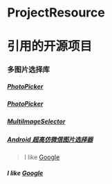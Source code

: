 # ProjectResource

# 引用的开源项目

### 多图片选择库
#####   [PhotoPicker](https://github.com/donglua/PhotoPicker)
#####   [PhotoPicker](https://github.com/liuling07/PhotoPicker)
#####   [MultiImageSelector](https://github.com/lovetuzitong/MultiImageSelector)
#####   [Android 超高仿微信图片选择器](http://blog.csdn.net/lmj623565791/article/details/39943731)

>I like [Google](https://www.google.com/)
##### I like [Google](https://www.google.com/)
